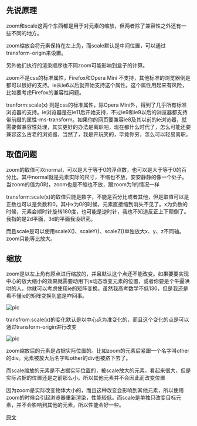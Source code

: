 ## 先说原理
zoom和scale这两个东西都是用于对元素的缩放，但两者除了兼容性之外还有一些不同的地方。

zoom缩放会将元素保持在左上角，而scale默认是中间位置，可以通过transform-origin来设置。

另外他们执行的渲染顺序也不同zoom可能影响到盒子的计算。

zoom不是css的标准属性，Firefox和Opera Mini 不支持，其他标准的浏览器倒是都可以很好的支持。ie从ie6以后就开始支持这个属性。这个属性用起来有风险，比如要考虑Firefox的兼容性问题。

tranform:scale(x) 则是css的标准属性，除Opera Mini外，得到了几乎所有标准浏览器的支持。ie浏览器是在ie11后开始支持，不过ie9和ie9以后的浏览器都支持带前缀的属性-ms-transform。如果你的网页要兼容ie8及其以前的ie浏览器，就需要做兼容性处理，其实更好的办法是离职吧，现在都什么时代了，怎么可能还要兼容这么古老的浏览器，当然了，我是开玩笑的，毕竟你穷，怎么可以轻易离职。

## 取值问题
zoom的取值可以normal，可以是大于等于0的浮点数，也可以是大于等于0的百分比。其中normal就是元素实际的尺寸，不缩也不放，安安静静的像一个处子。当zoom的值为0时，zoom也是不缩也不放，跟zoom为1的情况一样

transform:scale(x)的取值只能是数字，不能是百分比或者其他，但是取值可以是正数也可以是负数和0。其中x为0的时候，元素直接缩到消失不见了。x为负数的时候，元素会顺时针旋转180度，也可能是逆时针，我也不知道反正上下颠倒了。我指的是2d平面，3d的平面我没研究。

而且scale是可以使用scaleX()、scaleY()、scaleZ()单独放大x、y、z不同轴。zoom只能等比放大。


## 缩放
zoom是以左上角有原点进行缩放的，并且默认这个点还不能改变。如果要要实现中心的放大缩小的效果就需要动用下js动态改变元素的位置，或者你要是个牛逼哄哄的人，你就可以考虑使用ie的矩阵变换。虽然我高考数学不低130，但是我还是看不懂ie的矩阵变换到底是咋回事。

![pic](https://images2015.cnblogs.com/blog/739303/201706/739303-20170628155718102-1109107748.png)

transfrom:scale(x)的变化默认是以中心点为准变化的，而且这个变化的点是可以通过transform-origin进行改变

![pic](https://images2015.cnblogs.com/blog/739303/201706/739303-20170628155734071-885584427.png)

zoom缩放后的元素是占据实际位置的。比如zoom的元素后紧跟一个名字叫other的div。元素被放大后名字叫other的div也被挤下去了。

而scale缩放的元素是不占据实际位置的，被scale放大的元素，看起来很大，但是实际占据的位置还是之前那么小。所以其他元素并不会因此而改变位置

因为zoom是实际改变物体大小的，而且这种改变会影响到其他元素，所以使用zoom的时候会引起浏览器重新渲染，性能较低。而scale是单独只改变目标元素，并不会影响到其他的元素，所以性能会好一些。



[原文](https://www.cnblogs.com/gg1234/p/7090762.html)
